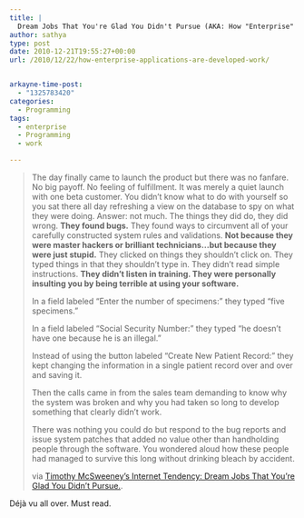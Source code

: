```yaml
---
title: |
  Dream Jobs That You're Glad You Didn't Pursue (AKA: How "Enterprise" Applications Work)
author: sathya
type: post
date: 2010-12-21T19:55:27+00:00
url: /2010/12/22/how-enterprise-applications-are-developed-work/


arkayne-time-post:
  - "1325783420"
categories:
  - Programming
tags:
  - enterprise
  - Programming
  - work

---
```

> The day finally came to launch the product but there was no fanfare. No big payoff. No feeling of fulfillment. It was merely a quiet launch with one beta customer. You didn&#8217;t know what to do with yourself so you sat there all day refreshing a view on the database to spy on what they were doing. Answer: not much. The things they did do, they did wrong. **They found bugs.** They found ways to circumvent all of your carefully constructed system rules and validations. **Not because they were master hackers or brilliant technicians&#8230;but because they were just stupid.** They clicked on things they shouldn&#8217;t click on. They typed things in that they shouldn&#8217;t type in. They didn&#8217;t read simple instructions. **They didn&#8217;t listen in training. They were personally insulting you by being terrible at using your software.**
> 
> In a field labeled &#8220;Enter the number of specimens:&#8221; they typed &#8220;five specimens.&#8221;
> 
> In a field labeled &#8220;Social Security Number:&#8221; they typed &#8220;he doesn&#8217;t have one because he is an illegal.&#8221;
> 
> Instead of using the button labeled &#8220;Create New Patient Record:&#8221; they kept changing the information in a single patient record over and over and saving it.
> 
> Then the calls came in from the sales team demanding to know why the system was broken and why you had taken so long to develop something that clearly didn&#8217;t work.
> 
> There was nothing you could do but respond to the bug reports and issue system patches that added no value other than handholding people through the software. You wondered aloud how these people had managed to survive this long without drinking bleach by accident.
> 
> via [Timothy McSweeney&#8217;s Internet Tendency: Dream Jobs That You&#8217;re Glad You Didn&#8217;t Pursue.][1].

Déjà vu all over. Must read.

 [1]: http://www.mcsweeneys.net/links/dreamjobs/dreamjobs5.html
